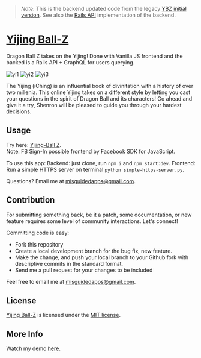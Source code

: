 > *Note*: This is the backend updated code from the legacy [YBZ initial version](https://github.com/fbohz/yijing-ball-z-legacy). See also the [Rails API](https://github.com/fbohz/yijing-ball-z_backend/) implementation of the backend.

# [Yijing Ball-Z]()
Dragon Ball Z takes on the Yijing! Done with Vanilla JS frontend and the backed is a Rails API + GraphQL for users querying.

![yi1](https://user-images.githubusercontent.com/15071636/71361331-6e488500-2571-11ea-830f-cfa903bec36e.GIF)
![yi2](https://user-images.githubusercontent.com/15071636/71360544-0729d100-256f-11ea-8b53-36aa55161f4c.gif)
![yi3](https://user-images.githubusercontent.com/15071636/71361336-70aadf00-2571-11ea-9e92-4851e27d6628.GIF)

The Yijing (iChing) is an influential book of divinitation with a history of over two millenia. This online Yijing takes on a different style by letting you cast your questions in the spirit of Dragon Ball and its characters! Go ahead and give it a try, Shenron will be pleased to guide you through your hardest decisions.

## Usage
Try here: [Yijing-Ball Z](https://yijingballz.herokuapp.com/). <br/>
Note: FB Sign-In possible frontend by Facebook SDK for JavaScript.

To use this app:
Backend: just clone, run `npm i` and `npm start:dev`.
Frontend: Run a simple HTTPS server on terminal `python simple-https-server.py`.

Questions? Email me at misguidedapps@gmail.com.

## Contribution
For submitting something back, be it a patch, some documentation, or new feature requires some level of community interactions. Let's connect!

Committing code is easy:

* Fork this repository
* Create a local development branch for the bug fix, new feature.
* Make the change, and push your local branch to your Github fork with descriptive commits in the standard format.
* Send me a pull request for your changes to be included

 Feel free to email me at misguidedapps@gmail.com.

## License
[Yijing Ball-Z](https://github.com/fbohz/yijing-ball-z-legacy/blob/master/LICENSE.md) is licensed under the [MIT license](http://opensource.org/licenses/MIT).

## More Info
Watch my demo [here](https://youtu.be/F7mGfHanf38).